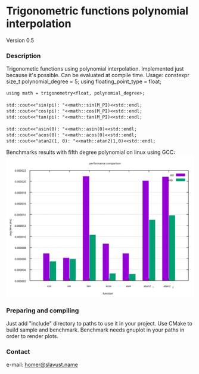 # Trigonometric functions polynomial interpolation #
Version 0.5

### Description ###

Trigonometic functions using polynomial interpolation.
Implemented just because it's possible. Can be evaluated at compile time.
Usage:
    constexpr size_t polynomial_degree = 5;
    using floating_point_type = float;

    using math = trigonometry<float, polynomial_degree>;

    std::cout<<"sin(pi): "<<math::sin(M_PI)<<std::endl;
    std::cout<<"cos(pi): "<<math::cos(M_PI)<<std::endl;
    std::cout<<"tan(pi): "<<math::tan(M_PI)<<std::endl;

    std::cout<<"asin(0): "<<math::asin(0)<<std::endl;
    std::cout<<"acos(0): "<<math::acos(0)<<std::endl;
    std::cout<<"atan2(1, 0): "<<math::atan2(1,0)<<std::endl;

Benchmarks results with fifth degree polynomial on linux using GCC:
    ![performance polynomial 5](images/performance_polynomial_5.svg)

### Preparing and compiling ###

Just add "include" directory to paths to use it in your project.
Use CMake to build sample and benchmark.
Benchmark needs gnuplot in your paths in order to render plots.

### Contact ###

e-mail: homer@slavust.name
